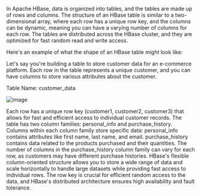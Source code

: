 In Apache HBase, data is organized into tables, and the tables are made up of rows and columns. The structure of an HBase table is similar to a two-dimensional array, where each row has a unique row key, and the columns can be dynamic, meaning you can have a varying number of columns for each row. The tables are distributed across the HBase cluster, and they are optimized for fast random read and write access.

Here's an example of what the shape of an HBase table might look like:

Let's say you're building a table to store customer data for an e-commerce platform. Each row in the table represents a unique customer, and you can have columns to store various attributes about the customer.

Table Name: customer_data

![image](https://github.com/Mustafamegahed20/hadoop-overview/assets/61358936/361404c5-cf83-4f33-a6d6-e4060989c454)


Each row has a unique row key (customer1, customer2, customer3) that allows for fast and efficient access to individual customer records.
The table has two column families: personal_info and purchase_history.
Columns within each column family store specific data:
personal_info contains attributes like first name, last name, and email.
purchase_history contains data related to the products purchased and their quantities.
The number of columns in the purchase_history column family can vary for each row, as customers may have different purchase histories.
HBase's flexible column-oriented structure allows you to store a wide range of data and scale horizontally to handle large datasets while providing fast access to individual rows. The row key is crucial for efficient random access to the data, and HBase's distributed architecture ensures high availability and fault tolerance.
